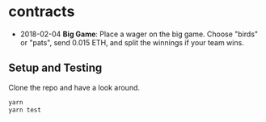 # contracts

* 2018-02-04 **Big Game**: Place a wager on the big game. Choose "birds" or "pats", send 0.015 ETH, and split the winnings if your team wins.


## Setup and Testing

Clone the repo and have a look around.

```sh
yarn
yarn test
```
